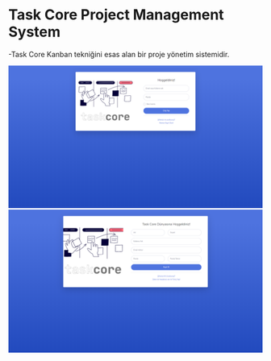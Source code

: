 # Task Core Project Management System

-Task Core Kanban tekniğini esas alan bir proje yönetim sistemidir.
	
![](images/index.PNG)
![](images/register.PNG)